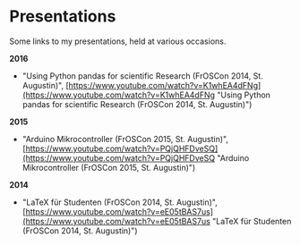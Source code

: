 # Presentations
Some links to my presentations, held at various occasions.

**2016**

* "Using Python pandas for scientific Research (FrOSCon 2014, St. Augustin)", [https://www.youtube.com/watch?v=K1whEA4dFNg](https://www.youtube.com/watch?v=K1whEA4dFNg "Using Python pandas for scientific Research (FrOSCon 2014, St. Augustin)")

**2015**

* "Arduino Mikrocontroller (FrOSCon 2015, St. Augustin)", [https://www.youtube.com/watch?v=PQjQHFDveSQ](https://www.youtube.com/watch?v=PQjQHFDveSQ "Arduino Mikrocontroller (FrOSCon 2015, St. Augustin)")


**2014**

* "LaTeX für Studenten (FrOSCon 2014, St. Augustin)", [https://www.youtube.com/watch?v=eE05tBAS7us](https://www.youtube.com/watch?v=eE05tBAS7us "LaTeX für Studenten (FrOSCon 2014, St. Augustin)")